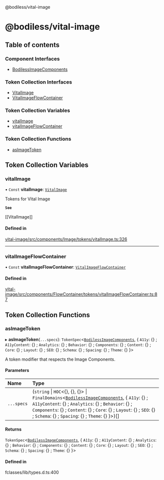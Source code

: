 @bodiless/vital-image

# @bodiless/vital-image

## Table of contents

### Component Interfaces

- [BodilessImageComponents](interfaces/BodilessImageComponents.md)

### Token Collection Interfaces

- [VitalImage](interfaces/VitalImage.md)
- [VitalImageFlowContainer](interfaces/VitalImageFlowContainer.md)

### Token Collection Variables

- [vitalImage](README.md#vitalimage)
- [vitalImageFlowContainer](README.md#vitalimageflowcontainer)

### Token Collection Functions

- [asImageToken](README.md#asimagetoken)

## Token Collection Variables

### vitalImage

• `Const` **vitalImage**: [`VitalImage`](interfaces/VitalImage.md)

Tokens for Vital Image

**`See`**

[[VitalImage]]

#### Defined in

[vital-image/src/components/Image/tokens/vitalImage.ts:326](https://github.com/johnsonandjohnson/Bodiless-JS/blob/b886960f7/packages/vital-image/src/components/Image/tokens/vitalImage.ts#L326)

___

### vitalImageFlowContainer

• `Const` **vitalImageFlowContainer**: [`VitalImageFlowContainer`](interfaces/VitalImageFlowContainer.md)

#### Defined in

[vital-image/src/components/FlowContainer/tokens/vitalImageFlowContainer.ts:87](https://github.com/johnsonandjohnson/Bodiless-JS/blob/b886960f7/packages/vital-image/src/components/FlowContainer/tokens/vitalImageFlowContainer.ts#L87)

## Token Collection Functions

### asImageToken

▸ **asImageToken**(`...specs`): `TokenSpec`<[`BodilessImageComponents`](interfaces/BodilessImageComponents.md), { `A11y`: {} ; `A11yContent`: {} ; `Analytics`: {} ; `Behavior`: {} ; `Components`: {} ; `Content`: {} ; `Core`: {} ; `Layout`: {} ; `SEO`: {} ; `Schema`: {} ; `Spacing`: {} ; `Theme`: {}  }\>

A token modifier that respects the Image Components.

#### Parameters

| Name | Type |
| :------ | :------ |
| `...specs` | (`string` \| `HOC`<{}, {}, {}\> \| `FinalDomains`<[`BodilessImageComponents`](interfaces/BodilessImageComponents.md), { `A11y`: {} ; `A11yContent`: {} ; `Analytics`: {} ; `Behavior`: {} ; `Components`: {} ; `Content`: {} ; `Core`: {} ; `Layout`: {} ; `SEO`: {} ; `Schema`: {} ; `Spacing`: {} ; `Theme`: {}  }\>)[] |

#### Returns

`TokenSpec`<[`BodilessImageComponents`](interfaces/BodilessImageComponents.md), { `A11y`: {} ; `A11yContent`: {} ; `Analytics`: {} ; `Behavior`: {} ; `Components`: {} ; `Content`: {} ; `Core`: {} ; `Layout`: {} ; `SEO`: {} ; `Schema`: {} ; `Spacing`: {} ; `Theme`: {}  }\>

#### Defined in

fclasses/lib/types.d.ts:400
